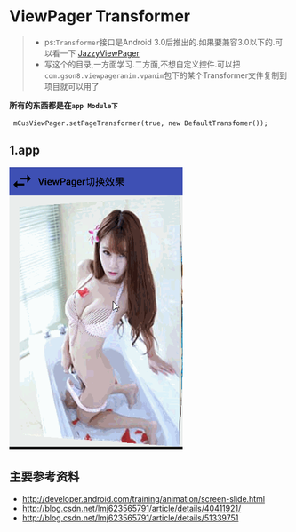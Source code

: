 # ViewPager Transformer
> - ps:`Transformer`接口是Android 3.0后推出的.如果要兼容3.0以下的.可以看一下 [JazzyViewPager](https://github.com/jfeinstein10/JazzyViewPager)
> - 写这个的目录,一方面学习.二方面,不想自定义控件.可以把`com.gson8.viewpageranim.vpanim`包下的某个Transformer文件复制到项目就可以用了

**所有的东西都是在`app Module下`**

```
 mCusViewPager.setPageTransformer(true, new DefaultTransfomer());
```

## 1.app
![](app/vp1.gif)

## 主要参考资料
- http://developer.android.com/training/animation/screen-slide.html
- http://blog.csdn.net/lmj623565791/article/details/40411921/
- http://blog.csdn.net/lmj623565791/article/details/51339751